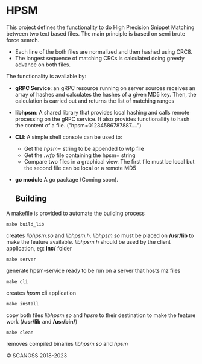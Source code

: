 # HPSM 

This project defines the functionality to do High Precision Snippet Matching between two text based files.
The main principle is based on semi brute force search.

* Each line of the both files are normalized and then hashed using CRC8.
* The longest sequence of matching CRCs is calculated doing greedy advance on both files.

The functionality is available by:
* **gRPC Service**: an gRPC resource running on server sources receives an array of hashes and calculates the hashes of a given MD5 key. Then, the calculation is carried out and returns the list of matching ranges
* **libhpsm**: A shared library that provides local hashing and calls remote processing on the gRPC service. It also provides functionallity to hash the content of a file. ("hpsm=01234586787887....")
* **CLI**: A simple shell console can be used to:
  * Get the *hpsm=* string to be appended to wfp file
  * Get the *.wfp* file containing the hpsm= string
  * Compare two files in a graphical view. The first file must be local but the second file can be local or a remote MD5
* **go module** A go package (Coming soon). 

  ## Building
 A makefile is provided to automate the building process

  ``make build_lib`` 
  
  creates *libhpsm.so* and *libhpsm.h*. *libhpsm.so* must be placed on **/usr/lib** to make the feature available. *libhpsm.h* should be used by the client application, eg: **inc/** folder
  
  ``make server`` 
  
  generate hpsm-service ready to be run on a server that hosts mz files

  ``make cli`` 
  
  creates *hpsm* cli application
  
  
  ``make install`` 
  
  copy both files *libhpsm.so* and *hpsm* to their destination to make the feature work (**/usr/lib** and **/usr/bin/**)
  
   ``make clean`` 
  
  removes compiled binaries *libhpsm.so* and *hpsm*
  

  
 
&copy; SCANOSS 2018-2023
